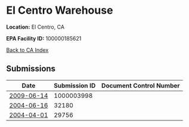# El Centro Warehouse

**Location:** El Centro, CA

**EPA Facility ID:** 100000185621

[Back to CA Index](../../index.md)

## Submissions

| Date | Submission ID | Document Control Number |
|------|--------------|-------------------------|
| [2009-06-14](submissions/1000003998.md) | 1000003998 |  |
| [2004-06-16](submissions/32180.md) | 32180 |  |
| [2004-04-01](submissions/29756.md) | 29756 |  |
